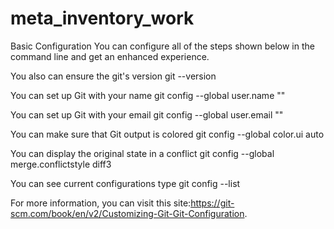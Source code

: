 # meta_inventory_work
Basic Configuration
You can configure all of the steps shown below in the command line and get an enhanced experience.

You also can ensure the git's version
git --version

You can set up Git with your name
git config --global user.name "<Your-Full-Name>"

You can set up Git with your email
git config --global user.email "<your-email-address>"

You can make sure that Git output is colored
git config --global color.ui auto

You can display the original state in a conflict
git config --global merge.conflictstyle diff3

You can see current configurations type
git config --list

For more information, you can visit this site:https://git-scm.com/book/en/v2/Customizing-Git-Git-Configuration.